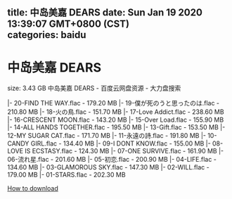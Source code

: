 
title: 中岛美嘉 DEARS
date: Sun Jan 19 2020 13:39:07 GMT+0800 (CST)    
categories: baidu
---

# 中岛美嘉 DEARS
size: 3.43 GB
 中岛美嘉 DEARS - 百度云网盘资源 - 大力盘搜索
 
|- 20-FIND THE WAY.flac - 179.20 MB
|- 19-僕が死のうと思ったのは.flac - 210.80 MB
|- 18-火の鳥.flac - 151.70 MB
|- 17-Love Addict.flac - 238.60 MB
|- 16-CRESCENT MOON.flac - 143.20 MB
|- 15-Over Load.flac - 155.90 MB
|- 14-ALL HANDS TOGETHER.flac - 195.50 MB
|- 13-Gift.flac - 153.50 MB
|- 12-MY SUGAR CAT.flac - 171.70 MB
|- 11-永遠の詩.flac - 191.80 MB
|- 10-CANDY GIRL.flac - 134.40 MB
|- 09-I DONT KNOW.flac - 155.00 MB
|- 08-LOVE IS ECSTASY.flac - 124.30 MB
|- 07-ONE SURVIVE.flac - 161.90 MB
|- 06-流れ星.flac - 201.60 MB
|- 05-初恋.flac - 200.90 MB
|- 04-LIFE.flac - 134.60 MB
|- 03-GLAMOROUS SKY.flac - 147.30 MB
|- 02-WILL.flac - 179.00 MB
|- 01-STARS.flac - 202.30 MB

[How to download](https://bpcam.bemobtrk.com/go/2ceec3aa-1ca2-46d6-b9ff-aaa5c184517c?jno=4093)